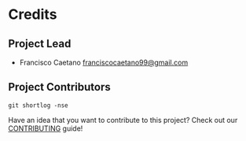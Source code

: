 Credits
=======

Project Lead
----------------

* Francisco Caetano <franciscocaetano99@gmail.com>

Project Contributors
------------

```shell
git shortlog -nse
```

Have an idea that you want to contribute to this project? Check out our [CONTRIBUTING](docs/CONTRIBUTING.md) guide!
